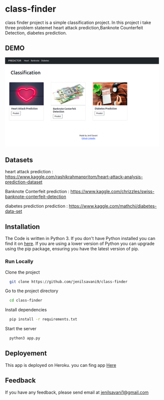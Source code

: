 # class-finder

class finder project is a simple classification project. In this project i take three problem statemet heart attack prediction,Banknote Counterfeit Detection, diabetes prediction.

## DEMO

![app ui](https://github.com/jenilsavani9/class-finder/blob/master/static/images/class_ui.png)

## Datasets

heart attack prediction : https://www.kaggle.com/rashikrahmanpritom/heart-attack-analysis-prediction-dataset

Banknote Conterfeit prediction : https://www.kaggle.com/chrizzles/swiss-banknote-conterfeit-detection

diabetes prediction prediction : https://www.kaggle.com/mathchi/diabetes-data-set

## Installation

The Code is written in Python 3. If you don't have Python installed you can find it on [here](https://www.python.org/). If you are using a lower version of Python you can upgrade using the pip package, ensuring you have the latest version of pip. 

### Run Locally

Clone the project

```bash
  git clone https://github.com/jenilsavani9/class-finder
```

Go to the project directory

```bash
  cd class-finder
```

Install dependencies
```bash
  pip install -r requirements.txt
```

Start the server

```bash
  python3 app.py
```

## Deployement

This app is deployed on Heroku. you can fing app [Here](https://class-finder2.herokuapp.com/)


## Feedback

If you have any feedback, please send email at jenilsavani1@gmail.com

  
